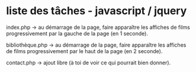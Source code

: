 # liste des tâches - javascript / jquery

index.php -> au démarrage de la page, faire apparaître les affiches de films progressivement par la gauche de la page (en 1 seconde).

bibliothèque.php -> au démarrage de la page, faire apparaître les affiches de films progressivement par le haut de la page (en 2 seconde).

contact.php -> ajout libre (à toi de voir ce qui pourrait bien donner).
